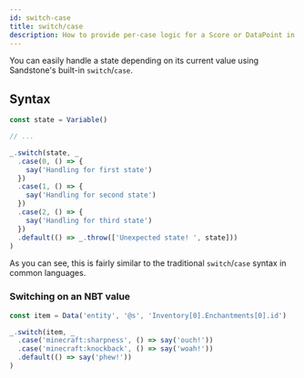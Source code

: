 ```yaml
---
id: switch-case
title: switch/case
description: How to provide per-case logic for a Score or DataPoint in Sandstone.
---
```


You can easily handle a state depending on its current value using Sandstone's built-in `switch`/`case`.

## Syntax

```ts
const state = Variable()

// ...

_.switch(state, _
  .case(0, () => {
    say('Handling for first state')
  })
  .case(1, () => {
    say('Handling for second state')
  })
  .case(2, () => {
    say('Handling for third state')
  })
  .default(() => _.throw(['Unexpected state! ', state]))
)
```

As you can see, this is fairly similar to the traditional `switch`/`case` syntax in common languages.

### Switching on an NBT value

```ts
const item = Data('entity', '@s', 'Inventory[0].Enchantments[0].id')

_.switch(item, _
  .case('minecraft:sharpness', () => say('ouch!'))
  .case('minecraft:knockback', () => say('woah!'))
  .default(() => say('phew!'))
)
```